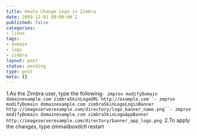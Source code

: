 ```yaml
---
title: Howto Change Logo in Zimbra
date: 2009-12-01 00:00:00 Z
published: false
categories:
- linux
tags:
- domain
- logo
- zimbra
layout: post
status: pending
type: post
meta: {}
---
```


1.As the Zimbra user, type the following`- zmprov modifyDomain domainexample.com zimbraSkinLogoURL http://example.com``- zmprov modifyDomain domainexample.com zimbraSkinLogoLoginBanner http://imageserverexample.com/directory/logo_banner_name.png``- zmprov modifyDomain domainexample.com zimbraSkinLogoAppBanner http://imageserverexample.com/directory/banner_app_logo.png
`2.To apply the changes, type zmmailboxdctl restart


